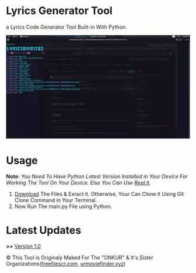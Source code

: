# Lyrics Generator Tool
a Lyrics Code Generator Tool Built-in With Python.

<img src='https://github.com/aaarajuan/Lyrics-Generator-Tool/blob/main/Screenshot%20from%202022-03-06%2006-42-35.png'/>

# Usage
**Note:** _You Need To Have Python Latest Version Installed in Your Device For Working The Tool On Your Device. Else You Can Use <a href='https://replit.com/@aaarajuan' rel='nofollow' target='_blank'>Repl.it</a>._

1. <a href='https://github.com/aaarajuan/Lyrics-Generator-Tool/archive/refs/heads/main.zip' rel='nofollow' target='_blank'>Download</a> The Files & Exract it. Otherwise, Your Can Clone it Using Git Clone Command in Your Terminal.
2. Now Run The main.py File using Python.

# Latest Updates
**>>** <a href='https://github.com/aaarajuan/Lyrics-Generator-Tool/archive/refs/heads/main.zip' rel='nofollow' target='_blank'>Version 1.0</a>

&copy; This Tool is Originaly Maked For The "ONKUR" & It's Sister Organizations(<a href='https://www.freefilescr.com' rel='dofollow' target='_blank'>freefilescr.com</a>, <a href='https://www.urmoviefinder.xyz' rel='dofollow' target='_blank'>urmoviefinder.xyz</a>)
